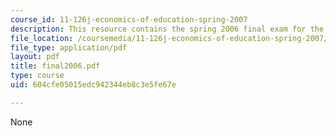 ```yaml
---
course_id: 11-126j-economics-of-education-spring-2007
description: This resource contains the spring 2006 final exam for the course.
file_location: /coursemedia/11-126j-economics-of-education-spring-2007/604cfe05015edc942344eb8c3e5fe67e_final2006.pdf
file_type: application/pdf
layout: pdf
title: final2006.pdf
type: course
uid: 604cfe05015edc942344eb8c3e5fe67e

---
```

None